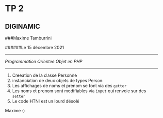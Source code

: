 TP 2
==========

DIGINAMIC
-----------

###Maxime Tamburrini

######Le 15 décembre 2021 

---
_Programmation Orientee Objet en PHP_

---

1. Creeation de la classe Personne  
2. instanciation de deux objets de types Person
3. Les affichages de noms et  prenom se font via des `getter`
4. Les noms et prenom sont modifiables via `input` qui renvoie sur des `setter`
5. Le code HTNl est un lourd désolé

Maxime :)